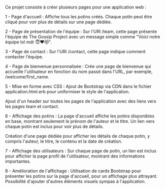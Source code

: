 Ce projet consiste à créer plusieurs pages pour une application web :

1 - Page d'accueil :
Affiche tous les potins créés. Chaque potin peut être cliqué pour voir plus de détails sur une page dédiée.

2 - Page de présentation de l'équipe :
Sur l'URI /team, cette page présente l'équipe de The Gossip Project avec un message simple comme "Voici notre équipe lol mdr 😇❤️😻".

3 - Page de contact :
Sur l'URI /contact, cette page indique comment contacter l'équipe.

4 - Page de bienvenue personnalisée :
Crée une page de bienvenue qui accueille l'utilisateur en fonction du nom passé dans l'URL, par exemple, /welcome/first_name.

5 - Mise en forme avec CSS :
Ajout de Bootstrap via CDN dans le fichier application.html.erb pour uniformiser le style de l'application.

Ajout d'un header sur toutes les pages de l'application avec des liens vers les pages team et contact.

6 - Affichage des potins :
La page d'accueil affiche les potins disponibles en base, montrant seulement le prénom de l'auteur et le titre. Un lien vers chaque potin est inclus pour voir plus de détails.

Création d'une page dédiée pour afficher les détails de chaque potin, y compris l'auteur, le titre, le contenu et la date de création.

7 - Affichage des utilisateurs :
Sur chaque page de potin, un lien est inclus pour afficher la page profil de l'utilisateur, montrant des informations importantes.

8 - Amélioration de l'affichage :
Utilisation de cards Bootstrap pour présenter les potins sur la page d'accueil, pour un affichage plus attrayant.
Possibilité d'ajouter d'autres éléments visuels sympas à l'application.
